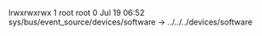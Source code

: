 lrwxrwxrwx 1 root root 0 Jul 19 06:52 sys/bus/event_source/devices/software -> ../../../devices/software
